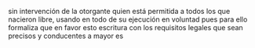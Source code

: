 sin intervención de la otorgante quien está permitida a todos los que nacieron libre, usando en todo de su ejecución en voluntad pues para ello formaliza que en favor esto escritura con los requisitos legales que sean precisos y conducentes a mayor es